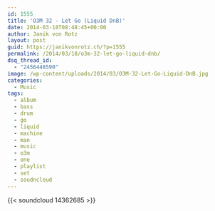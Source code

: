 ```yaml
---
id: 1555
title: 'O3M 32 - Let Go (Liquid DnB)'
date: 2014-03-18T08:48:45+00:00
author: Janik von Rotz
layout: post
guid: https://janikvonrotz.ch/?p=1555
permalink: /2014/03/18/o3m-32-let-go-liquid-dnb/
dsq_thread_id:
  - "2456448590"
image: /wp-content/uploads/2014/03/O3M-32-Let-Go-Liquid-DnB.jpg
categories:
  - Music
tags:
  - album
  - bass
  - drum
  - go
  - liquid
  - machine
  - man
  - music
  - o3m
  - one
  - playlist
  - set
  - soudncloud
---
```

{{< soundcloud 14362685 >}}
